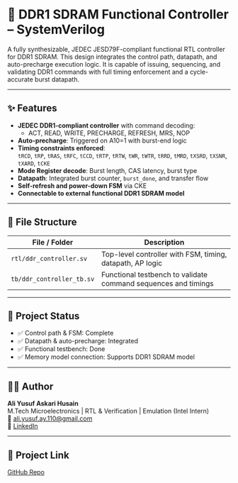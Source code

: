 # 🧠 DDR1 SDRAM Functional Controller – SystemVerilog

A fully synthesizable, JEDEC JESD79F-compliant functional RTL controller for DDR1 SDRAM. This design integrates the control path, datapath, and auto-precharge execution logic. It is capable of issuing, sequencing, and validating DDR1 commands with full timing enforcement and a cycle-accurate burst datapath.

---

## ✨ Features

- **JEDEC DDR1-compliant controller** with command decoding:
  - ACT, READ, WRITE, PRECHARGE, REFRESH, MRS, NOP
- **Auto-precharge**: Triggered on A10=1 with burst-end logic
- **Timing constraints enforced**:  
  `tRCD`, `tRP`, `tRAS`, `tRFC`, `tCCD`, `tRTP`, `tRTW`, `tWR`, `tWTR`, `tRRD`, `tMRD`, `tXSRD`, `tXSNR`, `tXARD`, `tCKE`
- **Mode Register decode**: Burst length, CAS latency, burst type
- **Datapath**: Integrated burst counter, `burst_done`, and transfer flow
- **Self-refresh and power-down FSM** via CKE
- **Connectable to external functional DDR1 SDRAM model**

---

## 📂 File Structure

| File / Folder | Description |
|---------------|-------------|
| `rtl/ddr_controller.sv` | Top-level controller with FSM, timing, datapath, AP logic |
| `tb/ddr_controller_tb.sv` | Functional testbench to validate command sequences and timings |

---

## 🔄 Project Status

- ✅ Control path & FSM: Complete  
- ✅ Datapath & auto-precharge: Integrated  
- ✅ Functional testbench: Done  
- ✅ Memory model connection: Supports DDR1 SDRAM model

---

## 🧑‍💻 Author

**Ali Yusuf Askari Husain**  
M.Tech Microelectronics | RTL & Verification | Emulation (Intel Intern)  
📧 ali.yusuf.ay.110@gmail.com  
🔗 [LinkedIn](https://www.linkedin.com/in/ali-yusuf-73746a13a/)

---

## 🔗 Project Link

[GitHub Repo](https://github.com/aliyusufay/DDR1-SDRAM-Controller-Functional-Design)
